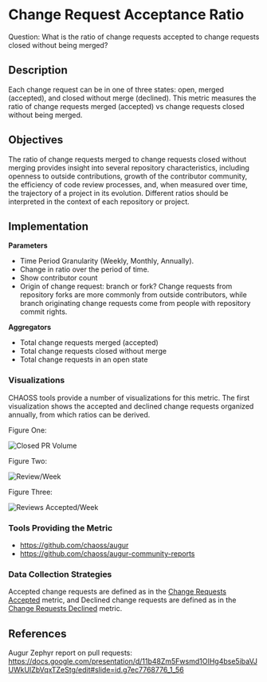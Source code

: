 # Change Request Acceptance Ratio

Question: What is the ratio of change requests accepted to change requests closed without being merged?

## Description
Each change request can be in one of three states: open, merged (accepted), and closed without merge (declined). This metric measures the ratio of change requests merged (accepted) vs change requests closed without being merged.

## Objectives
The ratio of change requests merged to change requests closed without merging provides insight into several repository characteristics, including openness to outside contributions, growth of the contributor community, the efficiency of code review processes, and, when measured over time, the trajectory of a project in its evolution. Different ratios should be interpreted in the context of each repository or project.

## Implementation
**Parameters**
* Time Period Granularity (Weekly, Monthly, Annually).
* Change in ratio over the period of time.
* Show contributor count
* Origin of change request: branch or fork? Change requests from repository forks are more commonly from outside contributors, while branch originating change requests come from people with repository commit rights.

**Aggregators**
* Total change requests merged (accepted)
* Total change requests closed without merge
* Total change requests in an open state

### Visualizations

CHAOSS tools provide a number of visualizations for this metric. The first visualization shows the accepted and declined change requests organized annually, from which ratios can be derived.


Figure One:

![Closed PR Volume](https://raw.githubusercontent.com/chaoss/wg-evolution/main/focus-areas/code-development-efficiency/images/change-request-acceptance-ratio_closed-pr-volume.png)

Figure Two:

![Review/Week](https://raw.githubusercontent.com/chaoss/wg-evolution/main/focus-areas/code-development-efficiency/images/change-request-acceptance-ratio_review-week.png)

Figure Three:

![Reviews Accepted/Week](https://raw.githubusercontent.com/chaoss/wg-evolution/main/focus-areas/code-development-efficiency/images/change-request-acceptance-ratio_reviews-accepted-week.png)

### Tools Providing the Metric
* https://github.com/chaoss/augur
* https://github.com/chaoss/augur-community-reports


### Data Collection Strategies

Accepted change requests are defined as in the [Change Requests Accepted](https://chaoss.community/metric-change-requests-accepted/) metric, and
Declined change requests are defined as in the [Change Requests Declined](https://chaoss.community/metric-change-requests-declined/) metric.


## References
Augur Zephyr report on pull requests: https://docs.google.com/presentation/d/11b48Zm5Fwsmd1OIHg4bse5ibaVJUWkUIZbVqxTZeStg/edit#slide=id.g7ec7768776_1_56
